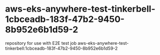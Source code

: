 # aws-eks-anywhere-test-tinkerbell-1cbceadb-183f-47b2-9450-8b952e6b1d59-2
repository for use with E2E test job aws-eks-anywhere-test-tinkerbell:1cbceadb-183f-47b2-9450-8b952e6b1d59-2
